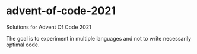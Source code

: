 # advent-of-code-2021
Solutions for Advent Of Code 2021

The goal is to experiment in multiple languages and not to write necessarily optimal code.
